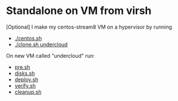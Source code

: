 # Standalone on VM from virsh

[Optional] I make my centos-stream8 VM on a hypervisor by running
- [./centos.sh](https://github.com/fultonj/tripleo-laptop/blob/master/centos.sh)
- [./clone.sh undercloud](https://github.com/fultonj/tripleo-laptop/blob/master/clone.sh)

On new VM called "undercloud" run:
- [pre.sh](pre.sh)
- [disks.sh](disks.sh)
- [deploy.sh](deploy.sh)
- [verify.sh](verify.sh)
- [cleanup.sh](cleanup.sh)

